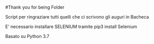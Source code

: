 #Thank you for being Folder

Script per ringraziare tutti quelli che ci scrivono gli auguri in Bacheca

E' necessario installare SELENIUM tramite pip3 install Selenium

Basato su Python 3.7
